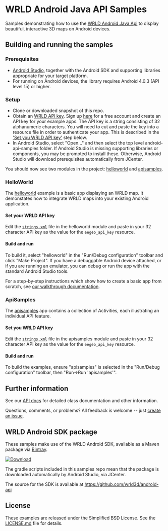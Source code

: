 # WRLD Android Java API Samples
Samples demonstrating how to use the [WRLD Android Java Api](https://docs.wrld3d.com/android/latest/docs/api/) to display beautiful, interactive 3D maps on Android devices.

## Building and running the samples
### Prerequisites
* [Android Studio](https://developer.android.com/studio/index.html), together with the Android SDK and supporting libraries appropriate for your target platform.
* For running on Android devices, the library requires Android 4.0.3 (API level 15) or higher.

### Setup
* Clone or downloaded snapshot of this repo.
* Obtain an [WRLD API key](https://www.wrld3d.com/developers/apikeys/). Sign up [here](https://www.wrld3d.com/register/) for a free account and create an API key for your example apps. The API key is a string consisting of 32 alphanumeric characters. You will need to cut and paste the key into a resource file in order to authenticate your app. This is described in the ['Set you WRLD API key'](#_setApiKey1) step below.
* In Android Studio, select "Open..." and then select the top level android-api-samples folder.  If Android Studio is missing supporting libraries or components, you may be prompted to install these. Otherwise, Android Studio will download prerequisites automatically from JCenter.

You should now see two modules in the project: [helloworld](https://github.com/wrld3d/android-api-samples/tree/master/helloworld) and [apisamples](https://github.com/wrld3d/android-api-samples/tree/master/apisamples).

### HelloWorld
The [helloworld](https://github.com/wrld3d/android-api-samples/tree/master/helloworld) example is a basic app displaying an WRLD map. It demonstates how to integrate WRLD maps into your existing Android application.

#### <a name="_setApiKey1"></a>Set your WRLD API key
Edit the [```strings.xml```](https://github.com/wrld3d/android-api-samples/blob/master/helloworld/src/main/res/values/strings.xml#L4) file in the helloworld module and paste in your 32 character API key as the value for the ```eegeo_api_key``` resource.

#### Build and run
To build it, select "helloworld" in the "Run/Debug configuration" toolbar and click "Make Project". If you have a debuggable Android device attached, or if you are running an emulator, you can debug or run the app with the standard Android Studio tools.

For a step-by-step instructions which show how to create a basic app from scratch, see [our walkthrough documentation](https://docs.wrld3d.com/android/latest/docs/api/Walkthrough/).

### ApiSamples
The [apisamples](https://github.com/wrld3d/android-api-samples/tree/master/apisamples) app contains a collection of Activities, each illustrating an individual API feature.

#### Set you WRLD API key
Edit the [```strings.xml```](https://github.com/wrld3d/android-api-samples/blob/master/apisamples/src/main/res/values/strings.xml#L4) file in the apisamples module and paste in your 32 character API key as the value for the ```eegeo_api_key``` resource.

#### Build and run
To build the examples, ensure "apisamples" is selected in the "Run/Debug configuration" toolbar, then "Run->Run 'apisamples'".

## Further information
See our [API docs](https://docs.wrld3d.com/android/latest/docs/api/) for detailed class documentation and other information.

Questions, comments, or problems? All feedback is welcome -- just [create an issue](https://github.com/wrld3d/android-api-samples/issues).

## WRLD Android SDK package
These samples make use of the WRLD Android SDK, available as a Maven package via [Bintray](https://bintray.com/wrld/maven/android-sdk). 

[ ![Download](https://api.bintray.com/packages/wrld/maven/android-sdk/images/download.svg) ](https://bintray.com/wrld/maven/android-sdk/_latestVersion)

The gradle scripts included in this samples repo mean that the package is downloaded automatically by Android Studio, via JCenter.

The source for the SDK is available at https://github.com/wrld3d/android-api

## License
These examples are released under the Simplified BSD License. See the [LICENSE.md](https://github.com/wrld3d/android-api-samples/blob/master/LICENSE.md) file for details.
